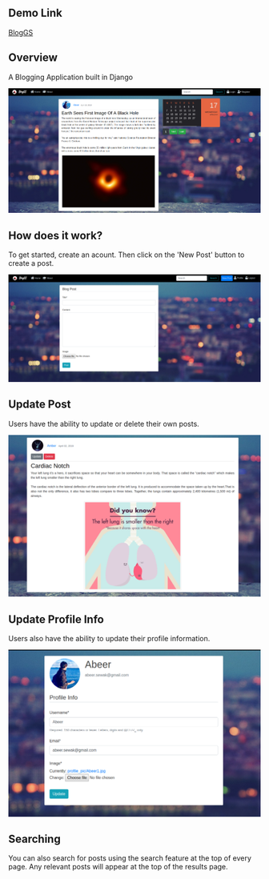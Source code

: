 ## Demo Link
[BlogGS](https://www.abeergs.com)

## Overview
A Blogging Application built in Django

![](https://raw.githubusercontent.com/beingabeer/BlogGS/master/django_project/blog.png)

## How does it work?
To get started, create an acount. Then click on the 'New Post' button to create a post.

![](https://raw.githubusercontent.com/beingabeer/BlogGS/master/django_project/newpost.png)

## Update Post
Users have the ability to update or delete their own posts.

![](https://raw.githubusercontent.com/beingabeer/BlogGS/master/django_project/updatepost.png)

## Update Profile Info
Users also have the ability to update their profile information.

![](https://raw.githubusercontent.com/beingabeer/BlogGS/master/django_project/profile.png)

## Searching

You can also search for posts using the search feature at the top of every page. Any relevant posts will appear at the top of the results page. 
